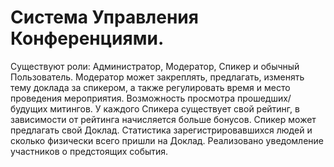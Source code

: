 # Система Управления Конференциями.
Существуют роли: Администратор, Модератор, Спикер и обычный Пользователь.
Модератор может закреплять, предлагать, изменять тему доклада за спикером,
а также регулировать время и место проведения мероприятия.
Возможность просмотра прошедших/будущих митингов.
У каждого Спикера существует свой рейтинг, в зависимости от рейтинга начисляется больше бонусов.
Спикер может предлагать свой Доклад.
Статистика зарегистрировавшихся людей и сколько физически всего пришли на Доклад.
Реализовано уведомление участников о предстоящих события.